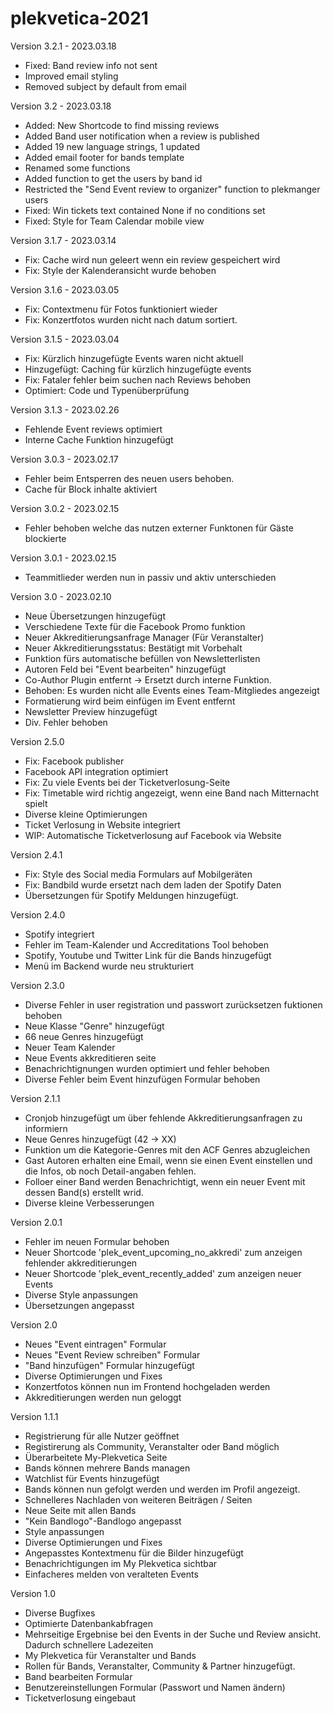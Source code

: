 # plekvetica-2021


Version 3.2.1 - 2023.03.18
- Fixed: Band review info not sent
- Improved email styling
- Removed subject by default from email

Version 3.2 - 2023.03.18
- Added: New Shortcode to find missing reviews
- Added Band user notification when a review is published
- Added 19 new language strings, 1 updated
- Added email footer for bands template
- Renamed some functions
- Added function to get the users by band id
- Restricted the "Send Event review to organizer" function to plekmanger users
- Fixed: Win tickets text contained None if no conditions set
- Fixed: Style for Team Calendar mobile view

Version 3.1.7 - 2023.03.14
- Fix: Cache wird nun geleert wenn ein review gespeichert wird
- Fix: Style der Kalenderansicht wurde behoben

Version 3.1.6 - 2023.03.05
- Fix: Contextmenu für Fotos funktioniert wieder
- Fix: Konzertfotos wurden nicht nach datum sortiert.

Version 3.1.5 - 2023.03.04
- Fix: Kürzlich hinzugefügte Events waren nicht aktuell
- Hinzugefügt: Caching für kürzlich hinzugefügte events
- Fix: Fataler fehler beim suchen nach Reviews behoben
- Optimiert: Code und Typenüberprüfung 

Version 3.1.3 - 2023.02.26
- Fehlende Event reviews optimiert
- Interne Cache Funktion hinzugefügt

Version 3.0.3 - 2023.02.17
- Fehler beim Entsperren des neuen users behoben.
- Cache für Block inhalte aktiviert

Version 3.0.2 - 2023.02.15
- Fehler behoben welche das nutzen externer Funktonen für Gäste blockierte

Version 3.0.1 - 2023.02.15
- Teammitlieder werden nun in passiv und aktiv unterschieden

Version 3.0 - 2023.02.10
- Neue Übersetzungen hinzugefügt
- Verschiedene Texte für die Facebook Promo funktion
- Neuer Akkreditierungsanfrage Manager (Für Veranstalter)
- Neuer Akkreditierungsstatus: Bestätigt mit Vorbehalt
- Funktion fürs automatische befüllen von Newsletterlisten
- Autoren Feld bei "Event bearbeiten" hinzugefügt
- Co-Author Plugin entfernt -> Ersetzt durch interne Funktion.
- Behoben: Es wurden nicht alle Events eines Team-Mitgliedes angezeigt
- Formatierung wird beim einfügen im Event entfernt
- Newsletter Preview hinzugefügt
- Div. Fehler behoben

Version 2.5.0
- Fix: Facebook publisher
- Facebook API integration optimiert
- Fix: Zu viele Events bei der Ticketverlosung-Seite
- Fix: Timetable wird richtig angezeigt, wenn eine Band nach Mitternacht spielt
- Diverse kleine Optimierungen
- Ticket Verlosung in Website integriert
- WIP: Automatische Ticketverlosung auf Facebook via Website


Version 2.4.1
- Fix: Style des Social media Formulars auf Mobilgeräten
- Fix: Bandbild wurde ersetzt nach dem laden der Spotify Daten
- Übersetzungen für Spotify Meldungen hinzugefügt.

Version 2.4.0
- Spotify integriert
- Fehler im Team-Kalender und Accreditations Tool behoben
- Spotify, Youtube und Twitter Link für die Bands hinzugefügt
- Menü im Backend wurde neu strukturiert

Version 2.3.0
- Diverse Fehler in user registration und passwort zurücksetzen fuktionen behoben
- Neue Klasse "Genre" hinzugefügt
- 66 neue Genres hinzugefügt
- Neuer Team Kalender
- Neue Events akkreditieren seite
- Benachrichtignungen wurden optimiert und fehler behoben
- Diverse Fehler beim Event hinzufügen Formular behoben

Version 2.1.1
- Cronjob hinzugefügt um über fehlende Akkreditierungsanfragen zu informiern
- Neue Genres hinzugefügt (42 -> XX)
- Funktion um die Kategorie-Genres mit den ACF Genres abzugleichen
- Gast Autoren erhalten eine Email, wenn sie einen Event einstellen und die Infos, ob noch Detail-angaben fehlen.
- Folloer einer Band werden Benachrichtigt, wenn ein neuer Event mit dessen Band(s) erstellt wrid.
- Diverse kleine Verbesserungen

Version 2.0.1
- Fehler im neuen Formular behoben
- Neuer Shortcode 'plek_event_upcoming_no_akkredi' zum anzeigen fehlender akkreditierungen
- Neuer Shortcode 'plek_event_recently_added' zum anzeigen neuer Events
- Diverse Style anpassungen
- Übersetzungen angepasst

Version 2.0
- Neues "Event eintragen" Formular
- Neues "Event Review schreiben" Formular
- "Band hinzufügen" Formular hinzugefügt
- Diverse Optimierungen und Fixes
- Konzertfotos können nun im Frontend hochgeladen werden
- Akkreditierungen werden nun geloggt

Version 1.1.1

- Registrierung für alle Nutzer geöffnet
- Registirerung als Community, Veranstalter oder Band möglich
- Überarbeitete My-Plekvetica Seite
- Bands können mehrere Bands managen
- Watchlist für Events hinzugefügt
- Bands können nun gefolgt werden und werden im Profil angezeigt.
- Schnelleres Nachladen von weiteren Beiträgen / Seiten
- Neue Seite mit allen Bands
- "Kein Bandlogo"-Bandlogo angepasst
- Style anpassungen
- Diverse Optimierungen und Fixes
- Angepasstes Kontextmenu für die Bilder hinzugefügt
- Benachrichtigungen im My Plekvetica sichtbar
- Einfacheres melden von veralteten Events
 
Version 1.0

- Diverse Bugfixes
- Optimierte Datenbankabfragen
- Mehrseitige Ergebnise bei den Events in der Suche und Review ansicht. Dadurch schnellere Ladezeiten
- My Plekvetica für Veranstalter und Bands
- Rollen für Bands, Veranstalter, Community & Partner hinzugefügt.
- Band bearbeiten Formular
- Benutzereinstellungen Formular (Passwort und Namen ändern)
- Ticketverlosung eingebaut

                               
